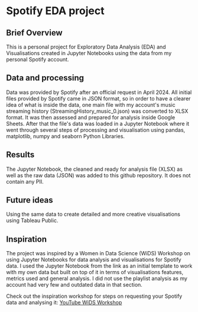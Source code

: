 # Spotify EDA project
## Brief Overview
This is a personal project for Exploratory Data Analysis (EDA) and Visualisations created in Jupyter Notebooks using the data from my personal Spotify account.

## Data and processing
Data was provided by Spotify after an official request in April 2024. All initial files provided by Spotify came in JSON format, so in order to have a clearer idea of what is inside the data, one main file with my account's music streaming history (StreamingHistory_music_0.json) was converted to XLSX format. It was then assessed and prepared for analysis inside Google Sheets. After that the file's data was loaded in a Jupyter Notebook where it went through several steps of processing and visualisation using pandas, matplotlib, numpy and seaborn Python Libraries.

## Results
The Jupyter Notebook, the cleaned and ready for analysis file (XLSX) as well as the raw data (JSON) was added to this github repository. It does not contain any PII.

## Future ideas
Using the same data to create detailed and more creative visualisations using Tableau Public.

## Inspiration
The project was inspired by a Women in Data Science (WiDS) Workshop on using Jupyter Notebooks for data analysis and visualisations for Spotify data. I used the Jupyter Notebook from the link as an initial template to work with my own data but built on top of it in terms of visualisations features, metrics used and general analysis. I did not use the playlist analysis as my account had very few and outdated data in that section.

Check out the inspiration workshop for steps on requesting your Spotify data and analysing it: [YouTube WiDS Workshop](https://www.youtube.com/watch?v=2zaGRy54SV8&ab_channel=WomeninDataScienceWorldwide)
